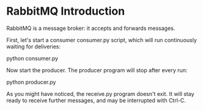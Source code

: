 # RabbitMQ Introduction
RabbitMQ is a message broker: it accepts and forwards messages.

First, let's start a consumer consumer.py script, which will run continuously waiting for deliveries:

python consumer.py

Now start the producer. The producer program will stop after every run:

python producer.py

As you might have noticed, the receive.py program doesn't exit. It will stay ready to receive further messages, and may be interrupted with Ctrl-C.




